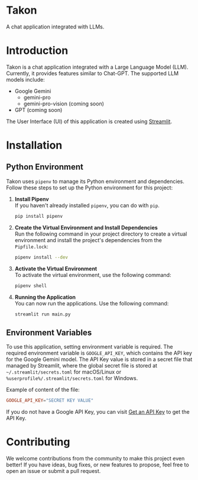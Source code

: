 # Takon
A chat application integrated with LLMs.

# Introduction
Takon is a chat application integrated with a Large Language Model (LLM). 
Currently, it provides features similar to Chat-GPT. The supported LLM 
models include:

- Google Gemini
  - gemini-pro
  - gemini-pro-vision (coming soon)
- GPT (coming soon)

The User Interface (UI) of this application is created using [Streamlit](https://streamlit.io/).

# Installation
## Python Environment
Takon uses `pipenv` to manage its Python environment and dependencies.
Follow these steps to set up the Python environment for this project:

1. **Install Pipenv**\
    If you haven't already installed `pipenv`, you can do with `pip`.
    ```bash
   pip install pipenv
    ```

2. **Create the Virtual Environment and Install Dependencies**\
   Run the following command in your project directory to create a 
virtual environment and install the project's dependencies from the `Pipfile.lock`:

   ```bash
   pipenv install --dev
   ```

3. **Activate the Virtual Environment**\
   To activate the virtual environment, use the following command:

   ```bash
   pipenv shell
   ```

4. **Running the Application**\
   You can now run the applications. Use the following command:

   ```bash
   streamlit run main.py
   ```

## Environment Variables
To use this application, setting environment variable is required. 
The required environment variable is `GOOGLE_API_KEY`, which contains 
the API key for the Google Gemini model. The API Key value is stored 
in a secret file that managed by Streamlit, where the global secret 
file is stored at `~/.streamlit/secrets.toml` for macOS/Linux or 
`%userprofile%/.streamlit/secrets.toml` for Windows.

Example of content of the file:
```toml
GOOGLE_API_KEY="SECRET KEY VALUE"
```

If you do not have a Google API Key, you can visit [Get an API Key](https://ai.google.dev/tutorials/setup)
to get the API Key.

# Contributing
We welcome contributions from the community to make this project even 
better! If you have ideas, bug fixes, or new features to propose, feel 
free to open an issue or submit a pull request.
